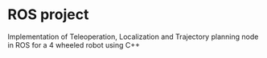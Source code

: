 # ROS project
Implementation of Teleoperation, Localization and Trajectory planning node in ROS for a 4 wheeled robot using C++
